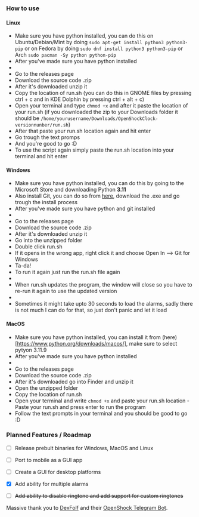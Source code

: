 ### How to use
#### Linux
- Make sure you have python installed, you can do this on Ubuntu/Debian/Mint by doing ```sudo apt-get install python3 python3-pip``` or on Fedora by doing ```sudo dnf install python3 python3-pip``` or Arch ```sudo pacman -Sy python python-pip```
- After you've made sure you have python installed
- ‎ 
- Go to the releases page
- Download the source code .zip
- After it's downloaded unzip it
- Copy the location of run.sh (you can do this in GNOME files by pressing ctrl + c and in KDE Dolphin by pressing ctrl +  alt + c)
- Open your terminal and type ```chmod +x``` and after it paste the location of your run.sh (if you downloaded the zip to your Downloads folder it should be ```/home/yourusername/Downloads/OpenShockClock-versionnunber/run.sh```)
- After that paste your run.sh location again and hit enter
- Go trough the text promps
- And you're good to go :D
- To use the script again simply paste the run.sh location into your terminal and hit enter
#### Windows
- Make sure you have python installed, you can do this by going to the Microsoft Store and downloading Python **3.11**
- Also install Git, you can do so from [here](https://git-scm.com/download/win), download the .exe and go trough the install process
- After you've made sure you have python and git installed
- ‎ 
- Go to the releases page
- Download the source code .zip
- After it's downloaded unzip it
- Go into the unzipped folder
- Double click run.sh
- If it opens in the wrong app, right click it and choose Open In --> Git for Windows
- Ta-da!
- To run it again just run the run.sh file again
- ‎
- When run.sh updates the program, the window will close so you have to re-run it again to use the updated version
- ‎
- Sometimes it might take upto 30 seconds to load the alarms, sadly there is not much I can do for that, so just don't panic and let it load
#### MacOS
- Make sure you have python installed, you can install it from (here)[https://www.python.org/downloads/macos/], make sure to select pytyon 3.11.9
- After you've made sure you have python installed
- ‎ 
- Go to the releases page
- Download the source code .zip
- After it's downloaded go into Finder and unzip it
- Open the unzipped folder
- Copy the location of run.sh
- Open your terminal and write ```chmod +x``` and paste your run.sh location
-Paste your run.sh and press enter to run the program
- Follow the text prompts in your terminal and you should be good to go :D
  
### Planned Features / Roadmap
- [ ] Release prebult binaries for Windows, MacOS and Linux
- [ ] Port to mobile as a GUI app
- [ ] Create a GUI for desktop platforms

- [x] Add ability for multiple alarms
- [ ] ~~Add ability to disable ringtone and add support for custom ringtones~~

Massive thank you to [DexFolf](https://github.com/DexFolf) and their [OpenShock Telegram Bot](https://github.com/DexFolf/OpenShockTelegramBot).
